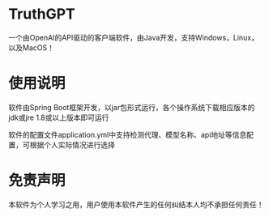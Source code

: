 # TruthGPT
一个由OpenAI的API驱动的客户端软件，由Java开发，支持Windows，Linux，以及MacOS！


# 使用说明
软件由Spring Boot框架开发，以jar包形式运行，各个操作系统下载相应版本的jdk或jre 1.8或以上版本即可运行

软件的配置文件application.yml中支持检测代理、模型名称、api地址等信息配置，可根据个人实际情况进行选择

# 免责声明
本软件为个人学习之用，用户使用本软件产生的任何纠结本人均不承担任何责任！
